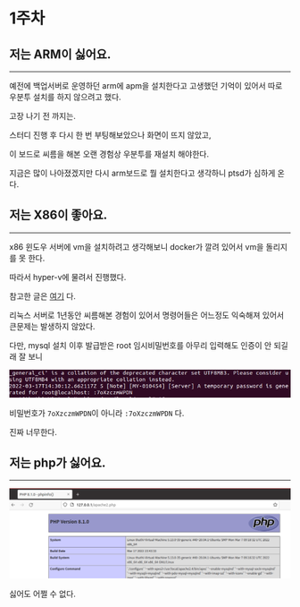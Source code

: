 # 1주차

## 저는 ARM이 싫어요.

---

예전에 백업서버로 운영하던 arm에 apm을 설치한다고 고생했던 기억이 있어서 따로 우분투 설치를 하지 않으려고 했다.

고장 나기 전 까지는. 

스터디 진행 후 다시 한 번 부팅해보았으나 화면이 뜨지 않았고,

이 보드로 씨름을 해본 오랜 경험상 우분투를 재설치 해야한다. 

지금은 많이 나아졌겠지만 다시 arm보드로 뭘 설치한다고 생각하니 ptsd가 심하게 온다. 

## 저는 X86이 좋아요.

---

x86 윈도우 서버에 vm을 설치하려고 생각해보니 docker가 깔려 있어서 vm을 돌리지를 못 한다. 

따라서 hyper-v에 물려서 진행했다.

참고한 글은 [여기](https://yeni-days.tistory.com/2?category=1020921) 다.

리눅스 서버로 1년동안 씨름해본 경험이 있어서 명령어들은 어느정도 익숙해져 있어서 큰문제는 발생하지 않았다.

다만, mysql 설치 이후 발급받은 root 임시비밀번호를 아무리 입력해도 인증이 안 되길래 잘 보니

![img01](.img/img01.png)

비밀번호가 `7oXzczmWPDN`이 아니라 `:7oXzczmWPDN` 다. 

진짜 너무한다.

## 저는 php가 싫어요.

---

![img02](.img/img02.png)

싫어도 어쩔 수 없다.